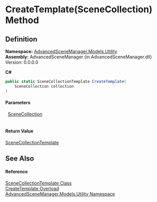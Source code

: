 # CreateTemplate(SceneCollection) Method




## Definition
**Namespace:** <a href="N_AdvancedSceneManager_Models_Utility.md">AdvancedSceneManager.Models.Utility</a>  
**Assembly:** AdvancedSceneManager (in AdvancedSceneManager.dll) Version: 0.0.0.0

**C#**
``` C#
public static SceneCollectionTemplate CreateTemplate(
	SceneCollection collection
)
```



#### Parameters
<dl><dt>  <a href="T_AdvancedSceneManager_Models_SceneCollection.md">SceneCollection</a></dt><dd> </dd></dl>

#### Return Value
<a href="T_AdvancedSceneManager_Models_Utility_SceneCollectionTemplate.md">SceneCollectionTemplate</a>

## See Also


#### Reference
<a href="T_AdvancedSceneManager_Models_Utility_SceneCollectionTemplate.md">SceneCollectionTemplate Class</a>  
<a href="Overload_AdvancedSceneManager_Models_Utility_SceneCollectionTemplate_CreateTemplate.md">CreateTemplate Overload</a>  
<a href="N_AdvancedSceneManager_Models_Utility.md">AdvancedSceneManager.Models.Utility Namespace</a>  
